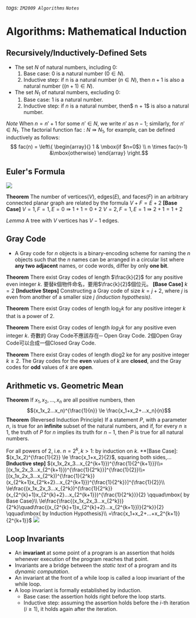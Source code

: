 ###### tags: `IM2009 Algorithms` `Notes`
# Algorithms: Mathematical Induction
## Recursively/Inductively-Defined Sets
* The set $N$ of natural numbers,  including $0$:
    1. Base case: $0$ is a natural number $(0 \in N)$.
    2. Inductive step: if n is a natural number $(n \in N)$, then $n + 1$ is also a natural number $((n + 1) \in N)$.
* The set $N_1$ of natural numbers, excluding $0$:
    1. Base case: $1$ is a natural number.
    2. Inductive step: if $n$ is a natural number, then$ n + 1$ is also a natural number.

*Note* 
When $n = n' + 1$ for some $n' \in N$, we write $n'$ as $n − 1$; similarly, for $n' \in N_1$. The factorial function fac : $N \Rrightarrow N_1$, for example, can be defined inductively as follows:
$$ fac(n) = \left\{ \begin{array}{} 1 & \mbox{if $n=0$} \\
n \times fac(n-1) &\mbox{otherwise} \end{array} \right.$$


## Euler's Formula
![](https://i.imgur.com/3BEUfnX.png)

**Theorem** 
The number of vertices($V$), edges($E$), and faces($F$) in an arbitrary connected planar graph are related by the formula $V + F = E + 2$ 
**[Base Case]**
$V = 1, F = 1, E = 0\Rrightarrow 1 + 1 = 0 + 2$
$V = 2, F = 1, E = 1\Rrightarrow 2 + 1 = 1 + 2$

*Lemma* A tree with $V$ vertices has $V - 1$ edges.


## Gray Code
* A Gray code for $n$ objects is a binary-encoding scheme for naming the $n$ objects such that the $n$ names can be arranged in a circular list where **any two adjacent** names, or code words, differ by only **one bit**.

**Theorem**
There exist Gray codes of length $\frac{k}{2}$ for any positive even integer $k$.
要替$k$個物件命名，要用$\frac{k}{2}$個位元。
**[Base Case]** $k = 2$
**[Inductive Steps]** Constructing a Gray code of size $k = j + 2$, where $j$ is even from another of a smaller size $j$ *(induction hypothesis)*.

**Theorem**
There exist Gray codes of length $\log_{2}{k}$ for any positive integer $k$ that is a power of $2$.

**Theorem**
There exist Gray codes of length $log_{2}k$ for any positive even integer $k$.
奇數的 Gray Code不應該存在─ Open Gray Code.
2個Open Gray Code可以合成一個Closed Gray Code.

**Theorem**
There exist Gray codes of length dlog2 ke for any positive integer $k \ge 2$. The Gray codes for the **even** values of $k$ are **closed**, and the Gray codes for **odd** values of $k$ are **open**.


## Arithmetic vs. Geometric Mean
**Theorem**
If $x_1, x_2, ..., x_n$ are all positive numbers, then $$(x_1x_2...x_n)^{\frac{1}{n}} \le \frac{x_1+x_2+...x_n}{n}$$
**Theorem** (Reversed Induction Principle)
If a statement $P$, with a parameter $n$, is true for an **infinite** subset of the natural numbers, and if, for every $n \ge 1$, the truth of $P$ for $n$ implies its truth for $n − 1$, then $P$ is true for all natural numbers.

For all powers of $2$, i.e. $n = 2^k, k\gt 1$: by induction on $k$.
**[Base Case]:
$(x_1x_2)^{\frac{1}{2}} \le \frac{x_1+x_2}{2}$, squaring both sides,...
**[Inductive step]**
$(x_1x_2x_3...x_{2^{k+1}})^{\frac{1}{2^{k+1}}}\\=[(x_1x_2x_3...x_{2^{k+1}})^{\frac{1}{2^k}}]^{\frac{1}{2}}\\=[(x_1x_2x_3...x_{2^k})^{\frac{1}{2^k}}(x_{2^k+1}x_{2^k+2}...x_{2^{k+1}})^{\frac{1}{2^k}}]^{\frac{1}{2}}\\
\le\frac{(x_1x_2x_3...x_{2^k})^{\frac{1}{2^k}}(x_{2^{k}+1}x_{2^{k}+2}...x_{2^{k+1}})^{\frac{1}{2^k}}}{2} \qquad\mbox{   by Base Case}\\
\le\frac{\frac{(x_1x_2x_3...x_{2^k})}{2^k}\quad\frac{(x_{2^{k}+1}x_{2^{k}+2}...x_{2^{k+1}})}{2^k}}{2} \qquad\mbox{   by Induction Hypothesis}\\
=\frac{x_1+x_2+...+x_2^{k+1}}{2^{k+1}}$
![](https://i.imgur.com/VFkJneC.png)


## Loop Invariants
* An **invariant** at some point of a program is an assertion that holds whenever execution of the program reaches that point.
* Invariants are a bridge between the *static text* of a program and its *dynamic computation*.
* An invariant at the front of a while loop is called a loop invariant of the while loop.
* A loop invariant is formally established by induction.
    * Base case: the assertion holds right before the loop starts.
    * Inductive step: assuming the assertion holds before the $i$-th iteration $(i \ge 1)$, it holds again after the iteration.





